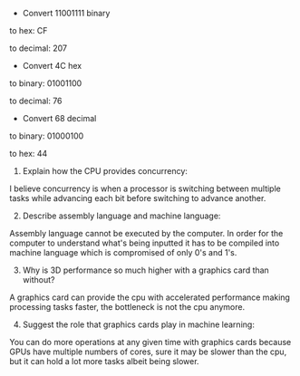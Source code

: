 <!-- Answers to the Short Answer Essay Questions go here -->

* Convert 11001111 binary

to hex: CF

to decimal: 207

* Convert 4C hex

to binary: 01001100

to decimal: 76

* Convert 68 decimal

to binary: 01000100

to hex: 44

1.  Explain how the CPU provides concurrency:

I believe concurrency is when a processor is switching between multiple tasks while advancing each bit before switching to advance another.

2.  Describe assembly language and machine language:

Assembly language cannot be executed by the computer. In order for the computer to understand what's being inputted it has to be compiled into machine language which is compromised of only 0's and 1's.

3.  Why is 3D performance so much higher with a graphics card than without?

A graphics card can provide the cpu with accelerated performance making processing tasks faster, the bottleneck is not the cpu anymore.

4.  Suggest the role that graphics cards play in machine learning:

You can do more operations at any given time with graphics cards because GPUs have multiple numbers of cores, sure it may be slower than the cpu, but it can hold a lot more tasks albeit being slower.
